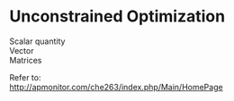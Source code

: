 # Unconstrained Optimization
  
    
Scalar quantity  
Vector  
Matrices  



Refer to:  
http://apmonitor.com/che263/index.php/Main/HomePage  
